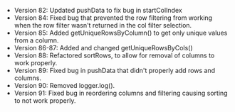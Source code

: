 
- Version 82: Updated pushData to fix bug in startColIndex
- Version 84: Fixed bug that prevented the row filtering from working when the row filter wasn't returned in the col filter selection.
- Version 85: Added getUniqueRowsByColumn() to get only unique values from a column.
- Version 86-87: Added and changed getUniqueRowsByCols()
- Version 88: Refactored sortRows, to allow for removal of columns to work properly.
- Version 89: Fixed bug in pushData that didn't properly add rows and columns.
- Version 90: Removed logger.log().
- Version 91: Fixed bug in reordering columns and filtering causing sorting to not work properly.
